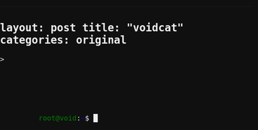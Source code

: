 
---
layout: post
title:  "voidcat"
categories: original
---

<html><head><meta http-equiv="Content-Type" content="text/html; charset=UTF-8">
  
  <script async="" src="https://voidcat.com/void.cat_files/f.txt"></script>
  <script>
    (adsbygoogle = window.adsbygoogle || []).push({
      google_ad_client: "ca-pub-3289062345896209",
      enable_page_level_ads: true
    });
  </script>
  <style>
    html,body { 
      margin: 0; 
      padding: 0; 
      font-family: "Lucida Console", Monaco, monospace; 
      background-color: #101010;
      font-size: 16px;
      color: #eee;
      user-select: none;
      cursor: text;
    }
    div.msg {
      width: 400px;
      margin-left: auto;
      margin-right: auto;
      margin-top: 20%;
    }
    span.host { color: green; }
    span.path { color: blue; }
    div.msg span { float: left; }
    span.hide { opacity: 0; }
    h1{
      display: none;
    }
  </style>
  <title>voidcat</title>>
</head>
<body style="">
  <div class="msg">
    <span class="host">root@void</span>
    <span>:</span>
    <span class="path">~</span>
    <span>$&nbsp;</span>
    <span id="content"></span>
    <span id="cursor" class="">█</span>
  </div>
  <ins class="adsbygoogle" style="display:block; margin-left: auto; margin-right: auto;" data-ad-client="ca-pub-3289062345896209" data-ad-slot="9187315106" data-ad-format="auto" data-full-width-responsive="true"></ins>
  <script>
    (adsbygoogle = window.adsbygoogle || []).push({});

    var delayCounter = 0;
    var delayCompleted = 0;
    var msgTyped = 0;
    const typeMsg = "��彩云��易散���琉璃����脆 :)";
    const cursor = document.querySelector("#cursor");
    const msgContent = document.querySelector("#content");
    setInterval(function() {
      cursor.classList.toggle("hide");
    }, 500);
    setInterval(function() {
      // apply delay
      if(delayCompleted < delayCounter){
        delayCompleted++;
        return;
      }

      let newChar = typeMsg[msgTyped];
      if(newChar == "�") {
        delayCounter += 10;
        msgTyped++;
      } else if(newChar == "") {
        msgContent.innerHTML += "</br>";
        msgTyped++;
      }else if(typeMsg.length > msgTyped) {
        msgContent.innerHTML += newChar;
        msgTyped++;
      }
    }, 100);
  </script>


</body></html>